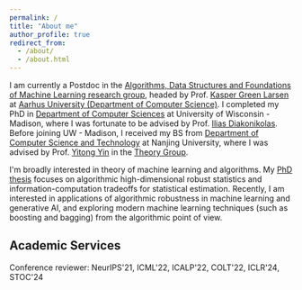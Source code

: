 ```yaml
---
permalink: /
title: "About me"
author_profile: true
redirect_from: 
  - /about/
  - /about.html
---
```


I am currently a Postdoc in the [Algorithms, Data Structures and Foundations of Machine Learning research group](https://cs.au.dk/research/algorithms-data-structures-and-foundations-of-machine-learning), headed by Prof. [Kasper Green Larsen](https://cs.au.dk/~larsen/) at [Aarhus University (Department of Computer Science)](https://cs.au.dk/).
I completed my PhD in [Department of Computer Sciences](https://www.cs.wisc.edu/) at University of Wisconsin - Madison, where I was fortunate to be advised by Prof. [Ilias Diakonikolas](http://www.iliasdiakonikolas.org/).
Before joining UW - Madison, I received my BS from [Department of Computer Science and Technology](https://cs.nju.edu.cn/) at Nanjing University, where I was advised by Prof. [Yitong Yin](https://tcs.nju.edu.cn/yinyt/) in the [Theory Group](https://tcs.nju.edu.cn/). 

I'm broadly interested in theory of machine learning and algorithms. My [PhD thesis](https://www.proquest.com/openview/96f0a601637edd04412a5234de1d9bc5/1?casa_token=MCDzXBoLUIAAAAAA:HLdvU8VOXyQX_3lyuG0oBQ5GlJr6_SNuWl84z-n9hZP0uQb71Oi1UmQd-cHdMElqcO-bOsE&cbl=18750&diss=y&pq-origsite=gscholar) focuses on algorithmic high-dimensional robust statistics and information-computation tradeoffs for statistical estimation. Recently, I am interested in applications of algorithmic robustness in machine learning and generative AI, and exploring modern machine learning techniques (such as boosting and bagging) from the algorithmic point of view.

## Academic Services
Conference reviewer: NeurIPS'21, ICML'22, ICALP'22, COLT'22, ICLR'24, STOC'24
